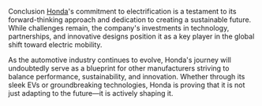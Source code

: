 
Conclusion
[Honda](https://www.malikki.com/category/vehicles/car/honda)'s commitment to electrification is a testament to its forward-thinking approach and dedication to creating a sustainable future. While challenges remain, the company's investments in technology, partnerships, and innovative designs position it as a key player in the global shift toward electric mobility.

As the automotive industry continues to evolve, Honda's journey will undoubtedly serve as a blueprint for other manufacturers striving to balance performance, sustainability, and innovation. Whether through its sleek EVs or groundbreaking technologies, Honda is proving that it is not just adapting to the future—it is actively shaping it.

